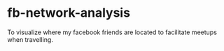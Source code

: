 # fb-network-analysis
To visualize where my facebook friends are located to facilitate meetups when travelling.
